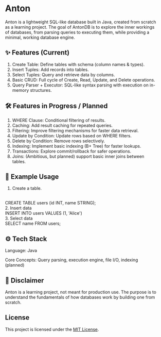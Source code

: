 # Anton

Anton is a lightweight SQL-like database built in Java, created from scratch as a learning project.
The goal of AntonDB is to explore the inner workings of databases, from parsing queries to executing them, while providing a minimal, working database engine.

## ✨ Features (Current)

1. Create Table: Define tables with schema (column names & types).
2. Insert Tuples: Add records into tables.
3. Select Tuples: Query and retrieve data by columns.
4. Basic CRUD: Full cycle of Create, Read, Update, and Delete operations.
5. Query Parser + Executor: SQL-like syntax parsing with execution on in-memory structures.

## 🛠️ Features in Progress / Planned

1. WHERE Clause: Conditional filtering of results.
2. Caching: Add result caching for repeated queries.
3. Filtering: Improve filtering mechanisms for faster data retrieval.
4. Update by Condition: Update rows based on WHERE filters.
5. Delete by Condition: Remove rows selectively.
6. Indexing: Implement basic indexing (B+ Tree) for faster lookups.
7. Transactions: Explore commit/rollback for safer operations.
8. Joins: (Ambitious, but planned) support basic inner joins between tables.

## 📖 Example Usage
1. Create a table.
<br />
CREATE TABLE users (id INT, name STRING);
<br />
2. Insert data
<br />
INSERT INTO users VALUES (1, 'Alice')
<br />
3. Select data
<br />
SELECT name FROM users;

## ⚙️ Tech Stack

Language: Java

Core Concepts: Query parsing, execution engine, file I/O, indexing (planned)

## 🚧 Disclaimer

Anton is a learning project, not meant for production use.
The purpose is to understand the fundamentals of how databases work by building one from scratch.

## License

This project is licensed under the [MIT License](./LICENSE).